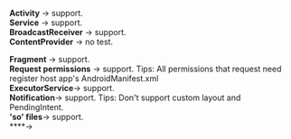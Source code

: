 **Activity** -> support. </br>
**Service** -> support. </br>
**BroadcastReceiver** -> support. </br>
**ContentProvider** -> no test. </br>

**Fragment** -> support. </br>
**Request permissions** -> support. Tips: All permissions that request need register host app's AndroidManifest.xml </br>
**ExecutorService**-> support. </br>
**Notification**-> support. Tips: Don't support custom layout and PendingIntent.</br>
**'so' files**-> support. </br>
****->  </br>
